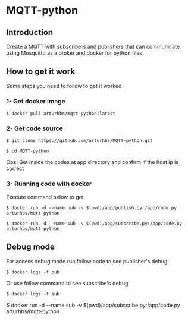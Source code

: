 # MQTT-python

## Introduction

Create a MQTT with subscribers and publishers that can communicate using Mosquitto as a broker and docker for python files.

## How to get it work
Some steps you need to follow to get it worked 

### 1- Get docker image
```
$ docker pull arturhbs/mqtt-python:latest
```

### 2- Get code source

```
$ git clone https://github.com/arturhbs/MQTT-python.git
```
```
$ cd MQTT-python
```

Obs: Get inside the codes at app directory and confirm if the host ip is correct

### 3- Running code with docker 
Execute command below to get

```
$ docker run -d --name pub -v $(pwd)/app/publish.py:/app/code.py arturhbs/mqtt-python
```
```
$ docker run -d --name sub -v $(pwd)/app/subscribe.py:/app/code.py arturhbs/mqtt-python
```

## Debug mode
For access debug mode run follow code to see publisher's debug:

```
$ docker logs -f pub
```
Or use follow command to see subscribe's debug

```
$ docker logs -f sub
```
$ docker run -d --name sub  -v $(pwd)/app/subscribe.py:/app/code.py arturhbs/mqtt-python